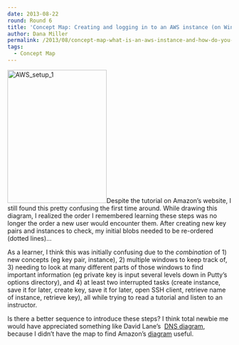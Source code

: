 ```yaml
---
date: 2013-08-22
round: Round 6
title: 'Concept Map: Creating and logging in to an AWS instance (on Windows)'
author: Dana Miller
permalink: /2013/08/concept-map-what-is-an-aws-instance-and-how-do-you-log-in-on-windows/
tags:
  - Concept Map
---
```

[<img class="aligncenter size-medium wp-image-4064" alt="AWS_setup_1" src="http://teaching.software-carpentry.org/wp-content/uploads/2013/08/AWSsetup1-223x300.jpg" width="223" height="300" />][1]Despite the tutorial on Amazon&#8217;s website, I still found this pretty confusing the first time around. While drawing this diagram, I realized the order I remembered learning these steps was no longer the order a new user would encounter them. After creating new key pairs and instances to check, my initial blobs needed to be re-ordered (dotted lines)&#8230;

As a learner, I think this was initially confusing due to the *combination* of 1) new concepts (eg key pair, instance), 2) multiple windows to keep track of, 3) needing to look at many different parts of those windows to find important information (eg private key is input several levels down in Putty&#8217;s options directory), and 4) at least two interrupted tasks (create instance, save it for later, create key, save it for later, open SSH client, retrieve name of instance, retrieve key), all while trying to read a tutorial and listen to an instructor.

Is there a better sequence to introduce these steps? I think total newbie me would have appreciated something like David Lane&#8217;s  [DNS diagram][2], because I didn&#8217;t have the map to find Amazon&#8217;s [diagram][3] useful.

 [1]: http://teaching.software-carpentry.org/wp-content/uploads/2013/08/AWSsetup1.jpg
 [2]: http://teaching.software-carpentry.org/2013/08/18/concept-map-how-your-computer-uses-dns-to-get-you-xkcd/
 [3]: http://docs.aws.amazon.com/AWSEC2/latest/UserGuide/EC2_GetStarted.html
